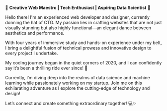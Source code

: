 🌟 **Creative Web Maestro | Tech Enthusiast | Aspiring Data Scientist** 🌟

Hello there! I'm an experienced web developer and designer, currently donning the hat of CTO. My passion lies in crafting websites that are not just visually stunning but also highly functional—an elegant dance between aesthetics and performance. 

With four years of immersive study and hands-on experience under my belt, I bring a delightful fusion of technical prowess and innovative design to every project I undertake. 

My coding journey began in the quiet corners of 2020, and I can confidently say it’s been a thrilling ride ever since! 🚀 

Currently, I’m diving deep into the realms of data science and machine learning while passionately working on my startup. Join me on this exhilarating adventure as I explore the cutting-edge of technology and design! 

Let’s connect and create something extraordinary together! 💻✨
